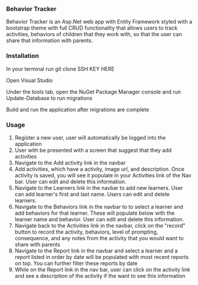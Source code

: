 ### Behavior Tracker

Behavior Tracker is an Asp.Net web app with Entity Framework styled with a bootstrap theme with full CRUD functionality that allows users to track activities, behaviors of children that they work with, so that the user can share that information with parents.

### Installation
In your terminal run git clone SSH KEY HERE

Open Visual Studio

Under the tools tab, open the NuGet Package Manager console and run Update-Database to run migrations

Build and run the application after migrations are complete

### Usage
1. Register a new user, user will automatically be logged into the application
2. User with be presented with a screen that suggest that they add activities
3. Navigate to the Add activity link in the navbar
4. Add activities, which have a activity, image url, and description. Once activity is saved, you will see it populate in your Activities link of the Nav bar. User can edit and delete this information.
5. Navigate to the Learners link in the navbar to add new learners. User can add learner's first and last name. Users can edit and delete learners.
6. Navigate to the Behaviors link in the navbar to to select a learner and add behaviors for that learner. These will populate below with the learner name and behavior. User can edit and delete this information.
7. Navigate back to the Activities link in the navbar, click on the "record" button to record the activity, behaviors, level of prompting, consequence, and any notes from the activity that you would want to share with parents 
8. Navigate to the Report link in the navbar and select a learner and a report listed in order by date will be populated with most recent reports on top. You can further filter these reports by date
9. While on the Report link in the nav bar, user can click on the activity link and see a description of the activity if the want to see this information

